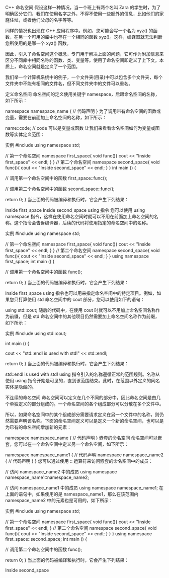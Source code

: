 C++ 命名空间
假设这样一种情况，当一个班上有两个名叫 Zara 的学生时，为了明确区分它们，我们在使用名字之外，不得不使用一些额外的信息，比如他们的家庭住址，或者他们父母的名字等等。

同样的情况也出现在 C++ 应用程序中。例如，您可能会写一个名为 xyz() 的函数，在另一个可用的库中也存在一个相同的函数 xyz()。这样，编译器就无法判断您所使用的是哪一个 xyz() 函数。

因此，引入了命名空间这个概念，专门用于解决上面的问题，它可作为附加信息来区分不同库中相同名称的函数、类、变量等。使用了命名空间即定义了上下文。本质上，命名空间就是定义了一个范围。

我们举一个计算机系统中的例子，一个文件夹(目录)中可以包含多个文件夹，每个文件夹中不能有相同的文件名，但不同文件夹中的文件可以重名。



定义命名空间
命名空间的定义使用关键字 namespace，后跟命名空间的名称，如下所示：

namespace namespace_name {
   // 代码声明
}
为了调用带有命名空间的函数或变量，需要在前面加上命名空间的名称，如下所示：

name::code;  // code 可以是变量或函数
让我们来看看命名空间如何为变量或函数等实体定义范围：

实例
#include <iostream>
using namespace std;

// 第一个命名空间
namespace first_space{
   void func(){
      cout << "Inside first_space" << endl;
   }
}
// 第二个命名空间
namespace second_space{
   void func(){
      cout << "Inside second_space" << endl;
   }
}
int main ()
{

   // 调用第一个命名空间中的函数
   first_space::func();

   // 调用第二个命名空间中的函数
   second_space::func(); 

   return 0;
}
当上面的代码被编译和执行时，它会产生下列结果：

Inside first_space
Inside second_space
using 指令
您可以使用 using namespace 指令，这样在使用命名空间时就可以不用在前面加上命名空间的名称。这个指令会告诉编译器，后续的代码将使用指定的命名空间中的名称。

实例
#include <iostream>
using namespace std;

// 第一个命名空间
namespace first_space{
   void func(){
      cout << "Inside first_space" << endl;
   }
}
// 第二个命名空间
namespace second_space{
   void func(){
      cout << "Inside second_space" << endl;
   }
}
using namespace first_space;
int main ()
{

   // 调用第一个命名空间中的函数
   func();

   return 0;
}
当上面的代码被编译和执行时，它会产生下列结果：

Inside first_space
using 指令也可以用来指定命名空间中的特定项目。例如，如果您只打算使用 std 命名空间中的 cout 部分，您可以使用如下的语句：

using std::cout;
随后的代码中，在使用 cout 时就可以不用加上命名空间名称作为前缀，但是 std 命名空间中的其他项目仍然需要加上命名空间名称作为前缀，如下所示：

实例
#include <iostream>
using std::cout;

int main ()
{

   cout << "std::endl is used with std!" << std::endl;

   return 0;
}
当上面的代码被编译和执行时，它会产生下列结果：

std::endl is used with std!
using 指令引入的名称遵循正常的范围规则。名称从使用 using 指令开始是可见的，直到该范围结束。此时，在范围以外定义的同名实体是隐藏的。

不连续的命名空间
命名空间可以定义在几个不同的部分中，因此命名空间是由几个单独定义的部分组成的。一个命名空间的各个组成部分可以分散在多个文件中。

所以，如果命名空间中的某个组成部分需要请求定义在另一个文件中的名称，则仍然需要声明该名称。下面的命名空间定义可以是定义一个新的命名空间，也可以是为已有的命名空间增加新的元素：

namespace namespace_name {
   // 代码声明
}
嵌套的命名空间
命名空间可以嵌套，您可以在一个命名空间中定义另一个命名空间，如下所示：

namespace namespace_name1 {
   // 代码声明
   namespace namespace_name2 {
      // 代码声明
   }
}
您可以通过使用 :: 运算符来访问嵌套的命名空间中的成员：

// 访问 namespace_name2 中的成员
using namespace namespace_name1::namespace_name2;

// 访问 namespace_name1 中的成员
using namespace namespace_name1;
在上面的语句中，如果使用的是 namespace_name1，那么在该范围内 namespace_name2 中的元素也是可用的，如下所示：

实例
#include <iostream>
using namespace std;

// 第一个命名空间
namespace first_space{
   void func(){
      cout << "Inside first_space" << endl;
   }
   // 第二个命名空间
   namespace second_space{
      void func(){
         cout << "Inside second_space" << endl;
      }
   }
}
using namespace first_space::second_space;
int main ()
{

   // 调用第二个命名空间中的函数
   func();

   return 0;
}
当上面的代码被编译和执行时，它会产生下列结果：

Inside second_space